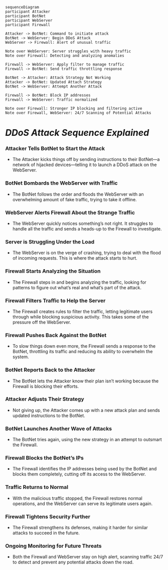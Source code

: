 ```mermaid
sequenceDiagram
participant Attacker
participant BotNet
participant WebServer
participant Firewall

Attacker -> BotNet: Command to initiate attack
BotNet -> WebServer: Begin DDoS Attack
WebServer -> Firewall: Alert of unusual traffic

Note over WebServer: Server struggles with heavy traffic
Note over Firewall: Detecting and analyzing anomalies

Firewall -> WebServer: Apply filter to manage traffic 
Firewall -> BotNet: Send traffic throttling response

BotNet -> Attacker: Attack Strategy Not Working
Attacker -> BotNet: Updated Attach Strategy
BotNet -> WebServer: Attempt Another Attack

Firewall -> BotNet: Block IP addresses
Firewall -> WebServer: Traffic normalized

Note over Firewall: Stronger IP blocking and filtering active
Note over Firewall, WebServer: 24/7 Scanning of Potential Attacks
```

# _**DDoS Attack Sequence Explained**_

### **Attacker Tells BotNet to Start the Attack**
- The Attacker kicks things off by sending instructions to their BotNet—a network of hijacked devices—telling it to launch a DDoS attack on the WebServer.


### **BotNet Bombards the WebServer with Traffic**
- The BotNet follows the order and floods the WebServer with an overwhelming amount of fake traffic, trying to take it offline.

### **WebServer Alerts Firewall About the Strange Traffic**
- The WebServer quickly notices something’s not right. It struggles to handle all the traffic and sends a heads-up to the Firewall to investigate.
  
### **Server is Struggling Under the Load**
- The WebServer is on the verge of crashing, trying to deal with the flood of incoming requests. This is where the attack starts to hurt.
  
### **Firewall Starts Analyzing the Situation**
- The Firewall steps in and begins analyzing the traffic, looking for patterns to figure out what’s real and what’s part of the attack.
  
### **Firewall Filters Traffic to Help the Server**
- The Firewall creates rules to filter the traffic, letting legitimate users through while blocking suspicious activity. This takes some of the pressure off the WebServer.
  
### **Firewall Pushes Back Against the BotNet**
- To slow things down even more, the Firewall sends a response to the BotNet, throttling its traffic and reducing its ability to overwhelm the system.
  
### **BotNet Reports Back to the Attacker**
- The BotNet lets the Attacker know their plan isn’t working because the Firewall is blocking their efforts.
  
### **Attacker Adjusts Their Strategy**
- Not giving up, the Attacker comes up with a new attack plan and sends updated instructions to the BotNet.

### **BotNet Launches Another Wave of Attacks**
- The BotNet tries again, using the new strategy in an attempt to outsmart the Firewall.
  
### **Firewall Blocks the BotNet’s IPs**
- The Firewall identifies the IP addresses being used by the BotNet and blocks them completely, cutting off its access to the WebServer.

### **Traffic Returns to Normal**
- With the malicious traffic stopped, the Firewall restores normal operations, and the WebServer can serve its legitimate users again.

### **Firewall Tightens Security Further**
- The Firewall strengthens its defenses, making it harder for similar attacks to succeed in the future.

### **Ongoing Monitoring for Future Threats**
- Both the Firewall and WebServer stay on high alert, scanning traffic 24/7 to detect and prevent any potential attacks down the road.
